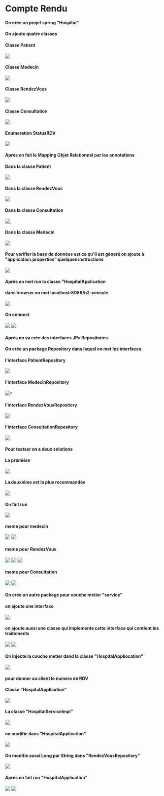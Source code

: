<h1>Compte Rendu</h1>
<h4>On crée un projet spring "Hospital"</h4>
<h4>On ajoute quatre classes </h4>
<h4>Classe Patient</h4>
<img src="Captures/Capture.PNG">
<h4>Classe Medecin</h4>
<img src="Captures/Med.PNG">
<h4>Classe RendezVous</h4>
<img src="Captures/Rdv.PNG">
<h4>Classe Consultation</h4>
<img src="Captures/Consult.PNG">
<h4>Enumeration StatusRDV</h4>
<img src="Captures/Status.PNG">
<h4>Aprés on fait le Mapping Objet Relationnel par les annotations</h4>
<h4>Dans la classe Patient</h4>
<img src="Captures/annot1.PNG">
<h4>Dans la classe RendezVous</h4>
<img src="Captures/annot2.PNG">
<h4>Dans la classe Consultation</h4>
<img src="Captures/annot3.PNG">
<h4>Dans la classe Medecin</h4>
<img src="Captures/annot4.PNG">
<h4>Pour verifier la base de données est ce qu'il est géneré on ajoute à "application.properties" quelques instructions </h4>
<img src="Captures/h2.PNG">
<h4>Aprés on met run la classe "HospitalApplication</h4>
<h4>dans browser on met localhost:8086/h2-console</h4>
<img src="Captures/h2-console.PNG">
<h4>On connect</h4>
<img src="Captures/h2-console00.PNG">
<img src="Captures/h2-console01.PNG">
<h4>Aprés on va crée des interfaces JPa Repositories</h4>
<h4>On crée un package Repository dans laquel on met les interfaces</h4>
<h4>l'interface PatientRepository</h4>
<img src="Captures/inter1.PNG">
<h4>l'interface MedecinRepository</h4>
<img src="Captures/inter2.PNG">*
<h4>l'interface RendezVousRepository</h4>
<img src="Captures/inter3.PNG">
<h4>l'interface ConsultationRepository</h4>
<img src="Captures/inter4.PNG">
<h4>Pour testser on a deux solutions</h4>
<h4>La premiére </h4>
<img src="Captures/sol1.PNG">
<h4>La deuxiéme est la plus recommandée</h4>
<img src="Captures/sol2.PNG">
<h4>On fait run </h4>
<img src="Captures/h2-sols.PNG">
<h4>meme pour medecin</h4>
<img src="Captures/med1.PNG">
<img src="Captures/h2med.PNG">
<h4>meme pour RendezVous</h4>
<img src="Captures/rdvv.PNG">
<img src="Captures/rdvH2.PNG">
<img src="Captures/h2rdv2.PNG">
<h4>meme pour Consultation</h4>
<img src="Captures/cont.PNG">
<img src="Captures/h2consult.PNG">
<h4>On crée un autre package pour couche metier "service"</h4>
<h4>on ajoute une interface</h4>
<img src="Captures/inter.PNG">
<h4>on ajoute aussi une classe qui implemente cette interface qui contient les traitements</h4>
<img src="Captures/c1.PNG">
<img src="Captures/c2.PNG">
<h4>On injecte la couche metier dand la classe "HospitalAppliocation"</h4>
<img src="Captures/inject.PNG">
<h4> pour donner au client le numero de RDV</h4>
<h4>Classe "HospitalApplication"</h4>
<img src="Captures/c7.PNG">
<h4>La classe "HospitalServiceImpl"</h4>
<img src="Captures/c4.PNG">
<h4>on modifie dans "HospitalApplication"</h4>
<img src="Captures/c5.PNG">
<h4>On modifie aussi Long par String dans "RendezVousRepository"</h4>
<img src="Captures/c6.PNG">
<h4>Aprés on fait run "HospitalApplication"</h4>
<img src="Captures/c8.PNG">
<img src="Captures/c9.PNG">
